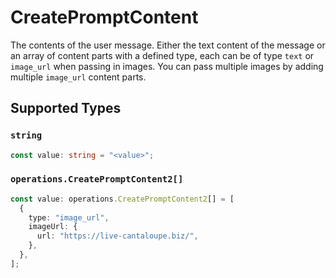 # CreatePromptContent

The contents of the user message. Either the text content of the message or an array of content parts with a defined type, each can be of type `text` or `image_url` when passing in images. You can pass multiple images by adding multiple `image_url` content parts. 


## Supported Types

### `string`

```typescript
const value: string = "<value>";
```

### `operations.CreatePromptContent2[]`

```typescript
const value: operations.CreatePromptContent2[] = [
  {
    type: "image_url",
    imageUrl: {
      url: "https://live-cantaloupe.biz/",
    },
  },
];
```

